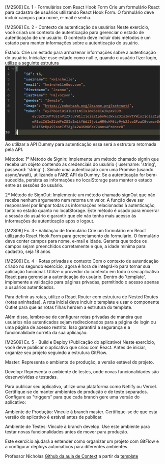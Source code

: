 [M2S09] Ex. 1 - Formulários com React Hook Form
Crie um formulário React para cadastro de usuários utilizando React Hook Form. O formulário deve incluir campos para nome, e-mail e senha.

[M2S09] Ex. 2 - Contexto de autenticação de usuários
Neste exercício, você criará um contexto de autenticação para gerenciar o estado de autenticação de um usuário. O contexto deve incluir dois métodos e um estado para manter informações sobre a autenticação do usuário.

Estado:
Crie um estado para armazenar informações sobre a autenticação do usuário. Inicialize esse estado como null e, quando o usuário fizer login, utilize a seguinte estrutura
<img src="./src/assets/image.png">
Ao utilizar a API Dummy para autenticação essa será a estrutura retornada pela API.

Métodos:
1º Método de SignIn:
Implemente um método chamado signIn que receba um objeto contendo as credenciais do usuário { username: 'string', password: 'string' }.
Simule uma autenticação com uma Promise (usando async/await), utilizando a FAKE API da Dummy.
Se a autenticação for bem-sucedida, persista as informações no localStorage para manter o estado entre as sessões do usuário.

2º Método de SignOut:
Implemente um método chamado signOut que não receba nenhum argumento nem retorna um valor. A função deve ser responsável por limpar todas as informações relacionadas à autenticação, tanto no estado quanto no localStorage. Este método é usado para encerrar a sessão do usuário e garantir que ele não tenha mais acesso às informações de autenticação após o logout.

[M2S09] Ex. 3 - Validação de formulário
Crie um formulário em React utilizando React Hook Form para gerenciamento do formulário. O formulário deve conter campos para nome, e-mail e idade.
Garanta que todos os campos sejam preenchidos corretamente e que, a idade mínima para cadastro, seja 18 anos.

[M2S09] Ex. 4 - Rotas privadas e contexto
Com o contexto de autenticação criado no segundo exercício, agora é hora de integrá-lo para tornar sua aplicação funcional. Utilize o provedor do contexto em todo o seu aplicativo React para gerenciar a autenticação do usuário. Dentro do 'template', implemente a validação para páginas privadas, permitindo o acesso apenas a usuários autenticados.

Para definir as rotas, utilize o React Router com estrutura de Nested Routes (rotas aninhadas). A rota inicial deve incluir o template e usar o componente Outlet para que as rotas filhas herdem a estrutura do template.

Além disso, lembre-se de configurar rotas privadas de maneira que usuários não autenticados sejam redirecionados para a página de login ou uma página de acesso restrito. Isso garantirá a segurança e a funcionalidade correta da sua aplicação.

[M2S09] Ex. 5 - Build e Deploy (Publicação do aplicativo)
Neste exercício, você deve publicar o aplicativo que criou com React. Antes de iniciar, organize seu projeto seguindo a estrutura GitFlow.

Master: Representa o ambiente de produção, a versão estável do projeto.

Develop: Representa o ambiente de testes, onde novas funcionalidades são desenvolvidas e testadas.

Para publicar seu aplicativo, utilize uma plataforma como Netlify ou Vercel. Certifique-se de manter ambientes de produção e de teste separados. Configure as "triggers" para que cada branch gere uma versão do aplicativo:

Ambiente de Produção: Vincule à branch master. Certifique-se de que esta versão do aplicativo é estável antes de publicar.

Ambiente de Testes: Vincule à branch develop. Use este ambiente para testar novas funcionalidades antes de mover para produção.

Este exercício ajudará a entender como organizar um projeto com GitFlow e a configurar deploys automáticos para diferentes ambientes.

Professor Nicholas
[Github da aula de Context](https://github.com/nicholasmacedoo/atualizar-bifurcacao)
a partir da [template](https://github.com/FuturoDEV-Trip/M2S09-TEMPLATE-AULA2)